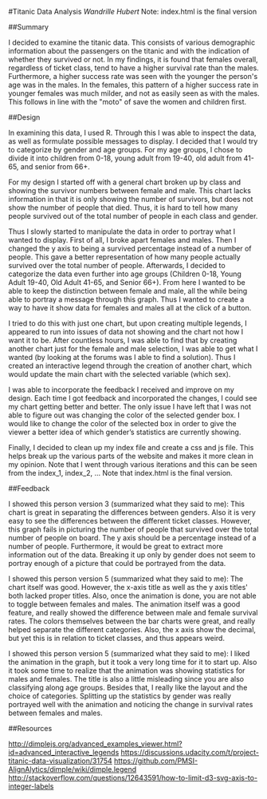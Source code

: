 #Titanic Data Analysis
*Wandrille Hubert*
Note: index.html is the final version

##Summary

I decided to examine the titanic data.  This consists of various demographic information about the passengers on the titanic and with the indication of whether they survived or not.  In my findings, it is found that females overall, regardless of ticket class, tend to have a higher survival rate than the males.  Furthermore, a higher success rate was seen with the younger the person's age was in the males.  In the females, this pattern of a higher success rate in younger females was much milder, and not as easily seen as with the males.  This follows in line with the "moto" of save the women and children first.

##Design

In examining this data, I used R.  Through this I was able to inspect the data, as well as formulate possible messages to display.  I decided that I would try to categorize by gender and age groups.  For my age groups, I chose to divide it into children from 0-18, young adult from 19-40, old adult from 41-65, and senior from 66+.  

For my design I started off with a general chart broken up by class and showing the survivor numbers between female and male.  This chart lacks information in that it is only showing the number of survivors, but does not show the number of people that died.  Thus, it is hard to tell how many people survived out of the total number of people in each class and gender.

Thus I slowly started to manipulate the data in order to portray what I wanted to display.  First of all, I broke apart females and males.  Then I changed the y axis to being a survived percentage instead of a number of people.  This gave a better representation of how many people actually survived over the total number of people.
Afterwards, I decided to categorize the data even further into age groups (Children 0-18, Young Adult 19-40, Old Adult 41-65, and Senior 66+).  From here I wanted to be able to keep the distinction between female and male, all the while being able to portray a message through this graph.  Thus I wanted to create a way to have it show data for females and males all at the click of a button.

I tried to do this with just one chart, but upon creating multiple legends, I appeared to run into issues of data not showing and the chart not how I want it to be.  After countless hours, I was able to find that by creating another chart just for the female and male selection, I was able to get what I wanted (by looking at the forums was I able to find a solution).  Thus I created an interactive legend through the creation of another chart, which would update the main chart with the selected variable (which sex).

I was able to incorporate the feedback I received and improve on my design.  Each time I got feedback and incorporated the changes, I could see my chart getting better and better.  The only issue I have left that I was not able to figure out was changing the color of the selected gender box.  I would like to change the color of the selected box in order to give the viewer a better idea of which gender’s statistics are currently showing.

Finally, I decided to clean up my index file and create a css and js file.  This helps break up the various parts of the website and makes it more clean in my opinion.
Note that I went through various iterations and this can be seen from the index_1, index_2, … Note that index.html is the final version.

##Feedback

I showed this person version 3 (summarized what they said to me):
This chart is great in separating the differences between genders.  Also it is very easy to see the differences between the different ticket classes.  However, this graph fails in picturing the number of people that survived over the total number of people on board.  The y axis should be a percentage instead of a number of people.  Furthermore, it would be great to extract more information out of the data.  Breaking it up only by gender does not seem to portray enough of a picture that could be portrayed from the data.

I showed this person version 5 (summarized what they said to me):
The chart itself was good.  However, the x-axis title as well as the y axis titles' both lacked proper titles.  Also, once the animation is done, you are not able to toggle between females and males.  The animation itself was a good feature, and really showed the difference between male and female survival rates.  The colors themselves between the bar charts were great, and really helped separate the different categories.  Also, the x axis show the decimal, but yet this is in relation to ticket classes, and thus appears weird.

I showed this person version 5 (summarized what they said to me):
I liked the animation in the graph, but it took a very long time for it to start up.  Also it took some time to realize that the animation was showing statistics for males and females.  The title is also a little misleading since you are also classifying along age groups.  Besides that, I really like the layout and the choice of categories.  Splitting up the statistics by gender was really portrayed well with the animation and noticing the change in survival rates between females and males.

##Resources

http://dimplejs.org/advanced_examples_viewer.html?id=advanced_interactive_legends
https://discussions.udacity.com/t/project-titanic-data-visualization/31754
https://github.com/PMSI-AlignAlytics/dimple/wiki/dimple.legend
http://stackoverflow.com/questions/12643591/how-to-limit-d3-svg-axis-to-integer-labels
